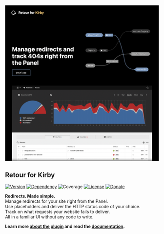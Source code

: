 [![Screenshot](screenshot.png)](https://distantnative.com/retour)

## Retour for Kirby

[![Version](https://img.shields.io/badge/release-4.0.0_beta.1-4271ae.svg?style=for-the-badge)](https://github.com/distantnative/retour-for-kirby/releases)
[![Dependency](https://img.shields.io/badge/kirby-3.5.1-cca000.svg?style=for-the-badge)](https://getkirby.com/)
![Coverage](https://img.shields.io/codecov/c/gh/distantnative/retour-for-kirby?style=for-the-badge)
[![License](https://img.shields.io/badge/license-MIT-7ea328.svg?style=for-the-badge)](https://opensource.org/licenses/MIT)
[![Donate](https://img.shields.io/badge/support-donate-c82829.svg?style=for-the-badge)](https://paypal.me/distantnative)

**Redirects. Made simple.**  
Manage redirects for your site right from the Panel.  
Use placeholders and deliver the HTTP status code of your choice.  
Track on what requests your website fails to deliver.  
All in a familiar UI without any code to write.  

**Learn more [about the plugin](https://distantnative.com/retour) and read the [documentation](https://distantnative.com/retour/docs).**
